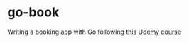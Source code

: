 # go-book

Writing a booking app with Go following this [Udemy course](https://www.udemy.com/course/building-modern-web-applications-with-go/)